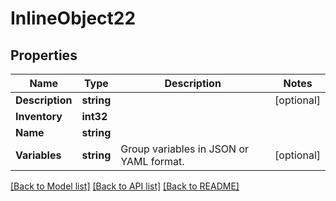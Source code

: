 # InlineObject22

## Properties

Name | Type | Description | Notes
------------ | ------------- | ------------- | -------------
**Description** | **string** |  | [optional] 
**Inventory** | **int32** |  | 
**Name** | **string** |  | 
**Variables** | **string** | Group variables in JSON or YAML format. | [optional] 

[[Back to Model list]](../README.md#documentation-for-models) [[Back to API list]](../README.md#documentation-for-api-endpoints) [[Back to README]](../README.md)


